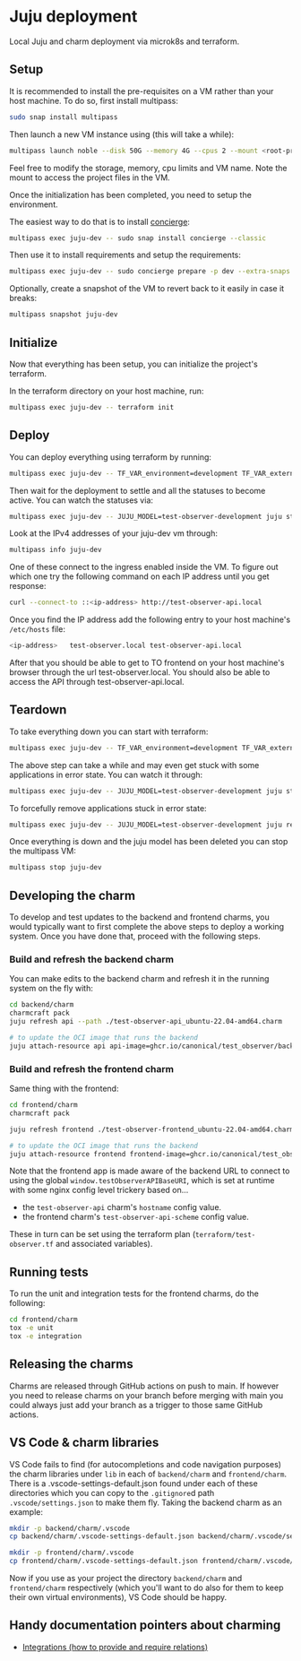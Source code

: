 # Juju deployment

Local Juju and charm deployment via microk8s and terraform.

## Setup

It is recommended to install the pre-requisites on a VM rather than your host machine. To do so, first install multipass:

```bash
sudo snap install multipass
```

Then launch a new VM instance using (this will take a while):

```bash
multipass launch noble --disk 50G --memory 4G --cpus 2 --mount <root-project-directory>  --name juju-dev
```

Feel free to modify the storage, memory, cpu limits and VM name. Note the mount to access the project files in the VM.

Once the initialization has been completed, you need to setup the environment.

The easiest way to do that is to install [concierge](https://snapcraft.io/concierge):

```bash
multipass exec juju-dev -- sudo snap install concierge --classic
```

Then use it to install requirements and setup the requirements:

```bash
multipass exec juju-dev -- sudo concierge prepare -p dev --extra-snaps terraform
```

Optionally, create a snapshot of the VM to revert back to it easily in case it breaks:

```bash
multipass snapshot juju-dev
```

## Initialize

Now that everything has been setup, you can initialize the project's terraform.

In the terraform directory on your host machine, run:

```bash
multipass exec juju-dev -- terraform init
```

## Deploy

You can deploy everything using terraform by running:

```bash
multipass exec juju-dev -- TF_VAR_environment=development TF_VAR_external_ingress_hostname=local terraform apply -auto-approve
```

Then wait for the deployment to settle and all the statuses to become active. You can watch the statuses via:

```bash
multipass exec juju-dev -- JUJU_MODEL=test-observer-development juju status --storage --relations --watch 5s
```

Look at the IPv4 addresses of your juju-dev vm through:

```bash
multipass info juju-dev
```

One of these connect to the ingress enabled inside the VM. To figure out which one try the following command on each IP address until you get response:

```bash
curl --connect-to ::<ip-address> http://test-observer-api.local
```

Once you find the IP address add the following entry to your host machine's `/etc/hosts` file:

```bash
<ip-address>   test-observer.local test-observer-api.local
```

After that you should be able to get to TO frontend on your host machine's browser through the url test-observer.local. You should also be able to access the API through test-observer-api.local.

## Teardown

To take everything down you can start with terraform:

```bash
multipass exec juju-dev -- TF_VAR_environment=development TF_VAR_external_ingress_hostname=local terraform destroy --auto-approve
```

The above step can take a while and may even get stuck with some applications in error state. You can watch it through:

```bash
multipass exec juju-dev -- JUJU_MODEL=test-observer-development juju status --storage --relations --watch 5s
```

To forcefully remove applications stuck in error state:

```bash
multipass exec juju-dev -- JUJU_MODEL=test-observer-development juju remove-application <application-name> --destroy-storage --force
```

Once everything is down and the juju model has been deleted you can stop the multipass VM:

```bash
multipass stop juju-dev
```

## Developing the charm

To develop and test updates to the backend and frontend charms, you would typically want to first complete the above steps to deploy a working system. Once you have done that, proceed with the following steps.

### Build and refresh the backend charm

You can make edits to the backend charm and refresh it in the running system on the fly with:

```bash
cd backend/charm
charmcraft pack
juju refresh api --path ./test-observer-api_ubuntu-22.04-amd64.charm

# to update the OCI image that runs the backend
juju attach-resource api api-image=ghcr.io/canonical/test_observer/backend:[tag or sha]
```

### Build and refresh the frontend charm

Same thing with the frontend:

```bash
cd frontend/charm
charmcraft pack

juju refresh frontend ./test-observer-frontend_ubuntu-22.04-amd64.charm

# to update the OCI image that runs the backend
juju attach-resource frontend frontend-image=ghcr.io/canonical/test_observer/frontend:[tag or sha]
```

Note that the frontend app is made aware of the backend URL to connect to using the global `window.testObserverAPIBaseURI`, which is set at runtime with some nginx config level trickery based on...

- the `test-observer-api` charm's `hostname` config value.
- the frontend charm's `test-observer-api-scheme` config value.

These in turn can be set using the terraform plan (`terraform/test-observer.tf` and associated variables).

## Running tests

To run the unit and integration tests for the frontend charms, do the following:

```bash
cd frontend/charm
tox -e unit
tox -e integration
```

## Releasing the charms

Charms are released through GitHub actions on push to main. If however you need to release charms on your branch before merging with main you could always just add your branch as a trigger to those same GitHub actions.

## VS Code & charm libraries

VS Code fails to find (for autocompletions and code navigation purposes) the charm libraries under `lib` in each of `backend/charm` and `frontend/charm`. There is a .vscode-settings-default.json found under each of these directories which you can copy to the `.gitignore`d path `.vscode/settings.json` to make them fly. Taking the backend charm as an example:

```bash
mkdir -p backend/charm/.vscode
cp backend/charm/.vscode-settings-default.json backend/charm/.vscode/settings.json

mkdir -p frontend/charm/.vscode
cp frontend/charm/.vscode-settings-default.json frontend/charm/.vscode/settings.json
```

Now if you use as your project the directory `backend/charm` and `frontend/charm` respectively (which you'll want to do also for them to keep their own virtual environments), VS Code should be happy.

## Handy documentation pointers about charming

- [Integrations (how to provide and require relations)](https://juju.is/docs/sdk/integration)
